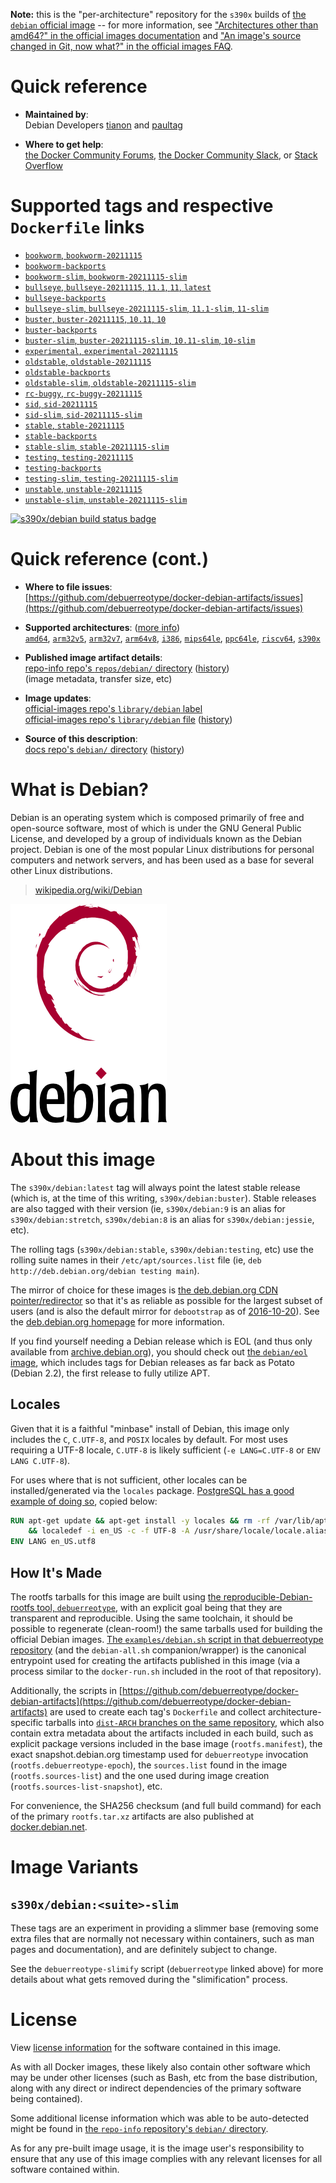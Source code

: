 <!--

********************************************************************************

WARNING:

    DO NOT EDIT "debian/README.md"

    IT IS AUTO-GENERATED

    (from the other files in "debian/" combined with a set of templates)

********************************************************************************

-->

**Note:** this is the "per-architecture" repository for the `s390x` builds of [the `debian` official image](https://hub.docker.com/_/debian) -- for more information, see ["Architectures other than amd64?" in the official images documentation](https://github.com/docker-library/official-images#architectures-other-than-amd64) and ["An image's source changed in Git, now what?" in the official images FAQ](https://github.com/docker-library/faq#an-images-source-changed-in-git-now-what).

# Quick reference

-	**Maintained by**:  
	Debian Developers [tianon](https://qa.debian.org/developer.php?login=tianon) and [paultag](https://qa.debian.org/developer.php?login=paultag)

-	**Where to get help**:  
	[the Docker Community Forums](https://forums.docker.com/), [the Docker Community Slack](https://dockr.ly/slack), or [Stack Overflow](https://stackoverflow.com/search?tab=newest&q=docker)

# Supported tags and respective `Dockerfile` links

-	[`bookworm`, `bookworm-20211115`](https://github.com/debuerreotype/docker-debian-artifacts/blob/e7a1aa01965a3cff35c1513228615e7e3716d2bf/bookworm/Dockerfile)
-	[`bookworm-backports`](https://github.com/debuerreotype/docker-debian-artifacts/blob/e7a1aa01965a3cff35c1513228615e7e3716d2bf/bookworm/backports/Dockerfile)
-	[`bookworm-slim`, `bookworm-20211115-slim`](https://github.com/debuerreotype/docker-debian-artifacts/blob/e7a1aa01965a3cff35c1513228615e7e3716d2bf/bookworm/slim/Dockerfile)
-	[`bullseye`, `bullseye-20211115`, `11.1`, `11`, `latest`](https://github.com/debuerreotype/docker-debian-artifacts/blob/e7a1aa01965a3cff35c1513228615e7e3716d2bf/bullseye/Dockerfile)
-	[`bullseye-backports`](https://github.com/debuerreotype/docker-debian-artifacts/blob/e7a1aa01965a3cff35c1513228615e7e3716d2bf/bullseye/backports/Dockerfile)
-	[`bullseye-slim`, `bullseye-20211115-slim`, `11.1-slim`, `11-slim`](https://github.com/debuerreotype/docker-debian-artifacts/blob/e7a1aa01965a3cff35c1513228615e7e3716d2bf/bullseye/slim/Dockerfile)
-	[`buster`, `buster-20211115`, `10.11`, `10`](https://github.com/debuerreotype/docker-debian-artifacts/blob/e7a1aa01965a3cff35c1513228615e7e3716d2bf/buster/Dockerfile)
-	[`buster-backports`](https://github.com/debuerreotype/docker-debian-artifacts/blob/e7a1aa01965a3cff35c1513228615e7e3716d2bf/buster/backports/Dockerfile)
-	[`buster-slim`, `buster-20211115-slim`, `10.11-slim`, `10-slim`](https://github.com/debuerreotype/docker-debian-artifacts/blob/e7a1aa01965a3cff35c1513228615e7e3716d2bf/buster/slim/Dockerfile)
-	[`experimental`, `experimental-20211115`](https://github.com/debuerreotype/docker-debian-artifacts/blob/e7a1aa01965a3cff35c1513228615e7e3716d2bf/experimental/Dockerfile)
-	[`oldstable`, `oldstable-20211115`](https://github.com/debuerreotype/docker-debian-artifacts/blob/e7a1aa01965a3cff35c1513228615e7e3716d2bf/oldstable/Dockerfile)
-	[`oldstable-backports`](https://github.com/debuerreotype/docker-debian-artifacts/blob/e7a1aa01965a3cff35c1513228615e7e3716d2bf/oldstable/backports/Dockerfile)
-	[`oldstable-slim`, `oldstable-20211115-slim`](https://github.com/debuerreotype/docker-debian-artifacts/blob/e7a1aa01965a3cff35c1513228615e7e3716d2bf/oldstable/slim/Dockerfile)
-	[`rc-buggy`, `rc-buggy-20211115`](https://github.com/debuerreotype/docker-debian-artifacts/blob/e7a1aa01965a3cff35c1513228615e7e3716d2bf/rc-buggy/Dockerfile)
-	[`sid`, `sid-20211115`](https://github.com/debuerreotype/docker-debian-artifacts/blob/e7a1aa01965a3cff35c1513228615e7e3716d2bf/sid/Dockerfile)
-	[`sid-slim`, `sid-20211115-slim`](https://github.com/debuerreotype/docker-debian-artifacts/blob/e7a1aa01965a3cff35c1513228615e7e3716d2bf/sid/slim/Dockerfile)
-	[`stable`, `stable-20211115`](https://github.com/debuerreotype/docker-debian-artifacts/blob/e7a1aa01965a3cff35c1513228615e7e3716d2bf/stable/Dockerfile)
-	[`stable-backports`](https://github.com/debuerreotype/docker-debian-artifacts/blob/e7a1aa01965a3cff35c1513228615e7e3716d2bf/stable/backports/Dockerfile)
-	[`stable-slim`, `stable-20211115-slim`](https://github.com/debuerreotype/docker-debian-artifacts/blob/e7a1aa01965a3cff35c1513228615e7e3716d2bf/stable/slim/Dockerfile)
-	[`testing`, `testing-20211115`](https://github.com/debuerreotype/docker-debian-artifacts/blob/e7a1aa01965a3cff35c1513228615e7e3716d2bf/testing/Dockerfile)
-	[`testing-backports`](https://github.com/debuerreotype/docker-debian-artifacts/blob/e7a1aa01965a3cff35c1513228615e7e3716d2bf/testing/backports/Dockerfile)
-	[`testing-slim`, `testing-20211115-slim`](https://github.com/debuerreotype/docker-debian-artifacts/blob/e7a1aa01965a3cff35c1513228615e7e3716d2bf/testing/slim/Dockerfile)
-	[`unstable`, `unstable-20211115`](https://github.com/debuerreotype/docker-debian-artifacts/blob/e7a1aa01965a3cff35c1513228615e7e3716d2bf/unstable/Dockerfile)
-	[`unstable-slim`, `unstable-20211115-slim`](https://github.com/debuerreotype/docker-debian-artifacts/blob/e7a1aa01965a3cff35c1513228615e7e3716d2bf/unstable/slim/Dockerfile)

[![s390x/debian build status badge](https://img.shields.io/jenkins/s/https/doi-janky.infosiftr.net/job/multiarch/job/s390x/job/debian.svg?label=s390x/debian%20%20build%20job)](https://doi-janky.infosiftr.net/job/multiarch/job/s390x/job/debian/)

# Quick reference (cont.)

-	**Where to file issues**:  
	[https://github.com/debuerreotype/docker-debian-artifacts/issues](https://github.com/debuerreotype/docker-debian-artifacts/issues)

-	**Supported architectures**: ([more info](https://github.com/docker-library/official-images#architectures-other-than-amd64))  
	[`amd64`](https://hub.docker.com/r/amd64/debian/), [`arm32v5`](https://hub.docker.com/r/arm32v5/debian/), [`arm32v7`](https://hub.docker.com/r/arm32v7/debian/), [`arm64v8`](https://hub.docker.com/r/arm64v8/debian/), [`i386`](https://hub.docker.com/r/i386/debian/), [`mips64le`](https://hub.docker.com/r/mips64le/debian/), [`ppc64le`](https://hub.docker.com/r/ppc64le/debian/), [`riscv64`](https://hub.docker.com/r/riscv64/debian/), [`s390x`](https://hub.docker.com/r/s390x/debian/)

-	**Published image artifact details**:  
	[repo-info repo's `repos/debian/` directory](https://github.com/docker-library/repo-info/blob/master/repos/debian) ([history](https://github.com/docker-library/repo-info/commits/master/repos/debian))  
	(image metadata, transfer size, etc)

-	**Image updates**:  
	[official-images repo's `library/debian` label](https://github.com/docker-library/official-images/issues?q=label%3Alibrary%2Fdebian)  
	[official-images repo's `library/debian` file](https://github.com/docker-library/official-images/blob/master/library/debian) ([history](https://github.com/docker-library/official-images/commits/master/library/debian))

-	**Source of this description**:  
	[docs repo's `debian/` directory](https://github.com/docker-library/docs/tree/master/debian) ([history](https://github.com/docker-library/docs/commits/master/debian))

# What is Debian?

Debian is an operating system which is composed primarily of free and open-source software, most of which is under the GNU General Public License, and developed by a group of individuals known as the Debian project. Debian is one of the most popular Linux distributions for personal computers and network servers, and has been used as a base for several other Linux distributions.

> [wikipedia.org/wiki/Debian](https://en.wikipedia.org/wiki/Debian)

![logo](https://raw.githubusercontent.com/docker-library/docs/b449be7df57e9ed9086bb5821bfb5d6cdc5d67a4/debian/logo.png)

# About this image

The `s390x/debian:latest` tag will always point the latest stable release (which is, at the time of this writing, `s390x/debian:buster`). Stable releases are also tagged with their version (ie, `s390x/debian:9` is an alias for `s390x/debian:stretch`, `s390x/debian:8` is an alias for `s390x/debian:jessie`, etc).

The rolling tags (`s390x/debian:stable`, `s390x/debian:testing`, etc) use the rolling suite names in their `/etc/apt/sources.list` file (ie, `deb http://deb.debian.org/debian testing main`).

The mirror of choice for these images is [the deb.debian.org CDN pointer/redirector](https://deb.debian.org) so that it's as reliable as possible for the largest subset of users (and is also the default mirror for `debootstrap` as of [2016-10-20](https://anonscm.debian.org/cgit/d-i/debootstrap.git/commit/?id=9e8bc60ad1ccf3a25ce7890526b70059f3e770de)). See the [deb.debian.org homepage](https://deb.debian.org) for more information.

If you find yourself needing a Debian release which is EOL (and thus only available from [archive.debian.org](http://archive.debian.org)), you should check out [the `debian/eol` image](https://hub.docker.com/r/debian/eol/), which includes tags for Debian releases as far back as Potato (Debian 2.2), the first release to fully utilize APT.

## Locales

Given that it is a faithful "minbase" install of Debian, this image only includes the `C`, `C.UTF-8`, and `POSIX` locales by default. For most uses requiring a UTF-8 locale, `C.UTF-8` is likely sufficient (`-e LANG=C.UTF-8` or `ENV LANG C.UTF-8`).

For uses where that is not sufficient, other locales can be installed/generated via the `locales` package. [PostgreSQL has a good example of doing so](https://github.com/docker-library/postgres/blob/69bc540ecfffecce72d49fa7e4a46680350037f9/9.6/Dockerfile#L21-L24), copied below:

```dockerfile
RUN apt-get update && apt-get install -y locales && rm -rf /var/lib/apt/lists/* \
	&& localedef -i en_US -c -f UTF-8 -A /usr/share/locale/locale.alias en_US.UTF-8
ENV LANG en_US.utf8
```

## How It's Made

The rootfs tarballs for this image are built using [the reproducible-Debian-rootfs tool, `debuerreotype`](https://github.com/debuerreotype/debuerreotype), with an explicit goal being that they are transparent and reproducible. Using the same toolchain, it should be possible to regenerate (clean-room!) the same tarballs used for building the official Debian images. [The `examples/debian.sh` script in that debuerreotype repository](https://github.com/debuerreotype/debuerreotype/blob/master/examples/debian.sh) (and the `debian-all.sh` companion/wrapper) is the canonical entrypoint used for creating the artifacts published in this image (via a process similar to the `docker-run.sh` included in the root of that repository).

Additionally, the scripts in [https://github.com/debuerreotype/docker-debian-artifacts](https://github.com/debuerreotype/docker-debian-artifacts) are used to create each tag's `Dockerfile` and collect architecture-specific tarballs into [`dist-ARCH` branches on the same repository](https://github.com/debuerreotype/docker-debian-artifacts/branches), which also contain extra metadata about the artifacts included in each build, such as explicit package versions included in the base image (`rootfs.manifest`), the exact snapshot.debian.org timestamp used for `debuerreotype` invocation (`rootfs.debuerreotype-epoch`), the `sources.list` found in the image (`rootfs.sources-list`) and the one used during image creation (`rootfs.sources-list-snapshot`), etc.

For convenience, the SHA256 checksum (and full build command) for each of the primary `rootfs.tar.xz` artifacts are also published at [docker.debian.net](https://docker.debian.net/).

# Image Variants

## `s390x/debian:<suite>-slim`

These tags are an experiment in providing a slimmer base (removing some extra files that are normally not necessary within containers, such as man pages and documentation), and are definitely subject to change.

See the `debuerreotype-slimify` script (`debuerreotype` linked above) for more details about what gets removed during the "slimification" process.

# License

View [license information](https://www.debian.org/social_contract#guidelines) for the software contained in this image.

As with all Docker images, these likely also contain other software which may be under other licenses (such as Bash, etc from the base distribution, along with any direct or indirect dependencies of the primary software being contained).

Some additional license information which was able to be auto-detected might be found in [the `repo-info` repository's `debian/` directory](https://github.com/docker-library/repo-info/tree/master/repos/debian).

As for any pre-built image usage, it is the image user's responsibility to ensure that any use of this image complies with any relevant licenses for all software contained within.
